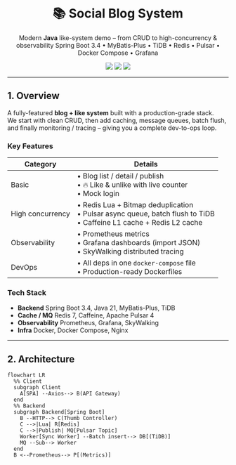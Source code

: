 <h1 align="center">📚 Social Blog System</h1>
<p align="center">
  Modern <b>Java</b> like-system demo – from CRUD to high-concurrency & observability  
  Spring Boot 3.4 • MyBatis-Plus • TiDB • Redis • Pulsar • Docker Compose • Grafana
</p>

<p align="center">
  <img src="https://img.shields.io/badge/Spring%20Boot-3.4.x-brightgreen?logo=spring" />
  <img src="https://img.shields.io/badge/JDK-21-blue.svg?logo=java" />
  <img src="https://img.shields.io/badge/License-MIT-yellow.svg" />
</p>

---

## 1. Overview

A fully-featured **blog + like system** built with a production-grade stack.  
We start with clean CRUD, then add caching, message queues, batch flush, and finally monitoring / tracing – giving you a complete dev-to-ops loop.

### Key Features

| Category | Details |
| -------- | ------- |
| Basic    | • Blog list / detail / publish<br>• 🔥 Like & unlike with live counter<br>• Mock login |
| High concurrency | • Redis Lua + Bitmap deduplication<br>• Pulsar async queue, batch flush to TiDB<br>• Caffeine L1 cache + Redis L2 cache |
| Observability | • Prometheus metrics<br>• Grafana dashboards (import JSON)<br>• SkyWalking distributed tracing |
| DevOps | • All deps in one `docker-compose` file<br>• Production-ready Dockerfiles |

### Tech Stack

- **Backend**  Spring Boot 3.4, Java 21, MyBatis-Plus, TiDB  
- **Cache / MQ**  Redis 7, Caffeine, Apache Pulsar 4  
- **Observability**  Prometheus, Grafana, SkyWalking  
- **Infra**  Docker, Docker Compose, Nginx

---

## 2. Architecture

```mermaid
flowchart LR
  %% Client
  subgraph Client
    A[SPA] --Axios--> B(API Gateway)
  end
  %% Backend
  subgraph Backend[Spring Boot]
    B --HTTP--> C(Thumb Controller)
    C -->|Lua| R[Redis]
    C -->|Publish| MQ[Pulsar Topic]
    Worker[Sync Worker] --Batch insert--> DB[(TiDB)]
    MQ --Sub--> Worker
  end
  B <--Prometheus--> P[(Metrics)]
